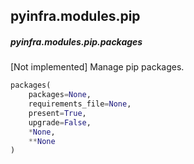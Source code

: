 ## pyinfra.modules.pip


##### pyinfra.modules.pip.packages

[Not implemented] Manage pip packages.

```py
packages(
    packages=None,
    requirements_file=None,
    present=True,
    upgrade=False,
    *None,
    **None
)
```
